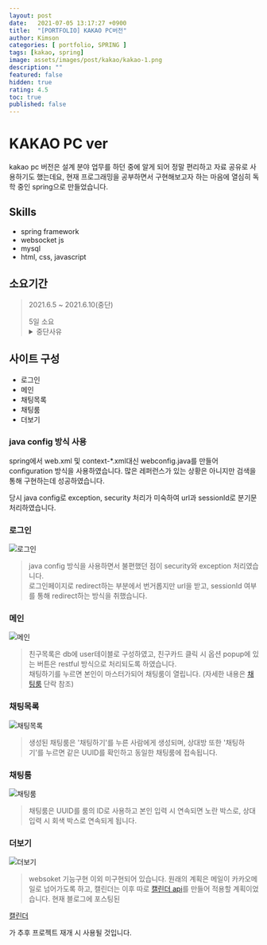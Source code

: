 ```yaml
---
layout: post
date:   2021-07-05 13:17:27 +0900
title:  "[PORTFOLIO] KAKAO PC버전"
author: Kimson
categories: [ portfolio, SPRING ]
tags: [kakao, spring]
image: assets/images/post/kakao/kakao-1.png
description: ""
featured: false
hidden: true
rating: 4.5
toc: true
published: false
---
```


# KAKAO PC ver

kakao pc 버전은 설계 분야 업무를 하던 중에 알게 되어 정말 편리하고 자료 공유로 사용하기도 했는데요, 현재 프로그래밍을 공부하면서 구현해보고자 하는 마음에 열심히 독학 중인 spring으로 만들었습니다.

## Skills
- spring framework
- websocket js
- mysql
- html, css, javascript

## 소요기간
>2021.6.5 ~ 2021.6.10(중단)
><footer class="blockquote-footer">5일 소요</footer>
><details><summary>중단사유</summary><p>websoket 지식이 많이 부족하여 현재 준비중인 구직에 지장을 주어 임시 중단</p></details>

## 사이트 구성

- 로그인
- 메인
- 채팅목록
- 채팅룸
- 더보기

### java config 방식 사용

spring에서 web.xml 및 context-*.xml대신 webconfig.java를 만들어 configuration 방식을 사용하였습니다.
많은 레퍼런스가 있는 상황은 아니지만 검색을 통해 구현하는데 성공하였습니다.

당시 java config로 exception, security 처리가 미숙하여 url과 sessionId로 분기문처리하였습니다.

### 로그인

![로그인]({{site.baseurl}}/assets/images/post/kakao/kakao-6.png '로그인')

>java config 방식을 사용하면서 불편했던 점이 security와 exception 처리였습니다.  
로그인페이지로 redirect하는 부분에서 번거롭지만 url을 받고, sessionId 여부를 통해 redirect하는 방식을 취했습니다.

### 메인

![메인]({{site.baseurl}}/assets/images/post/kakao/kakao-5.png '메인 친구목록')

>친구목록은 db에 user테이블로 구성하였고, 친구카드 클릭 시 옵션 popup에 있는 버튼은 restful 방식으로 처리되도록 하였습니다.  
채팅하기를 누르면 본인이 마스터가되어 채팅룸이 열립니다. (자세한 내용은 [채팅룸][chat] 단락 참조)

[chat]:#채팅룸

### 채팅목록

![채팅목록]({{site.baseurl}}/assets/images/post/kakao/kakao-2.png '채팅 목록')

>생성된 채팅룸은 '채팅하기'를 누른 사람에게 생성되며, 상대방 또한 '채팅하기'를 누르면 같은 UUID를 확인하고 동일한 채팅룸에 접속됩니다.  

### 채팅룸

![채팅룸]({{site.baseurl}}/assets/images/post/kakao/kakao-3.png '채팅룸')

>채팅룸은 UUID를 룸의 ID로 사용하고 본인 입력 시 연속되면 노란 박스로, 상대 입력 시 회색 박스로 연속되게 됩니다.

### 더보기

![더보기]({{site.baseurl}}/assets/images/post/kakao/kakao-1.png '더보기')

>websoket 기능구현 이외 미구현되어 있습니다. 원래의 계획은 메일이 카카오메일로 넘어가도록 하고, 캘린더는 이후 따로 [캘린더 api][kal]를 만들어 적용할 계획이었습니다. 현재 블로그에 포스팅된

[캘린더][kal]

가 추후 프로젝트 재개 시 사용될 것입니다.

[kal]:{{site.baseurl}}/javascript-calendar02/ '캘린더'
